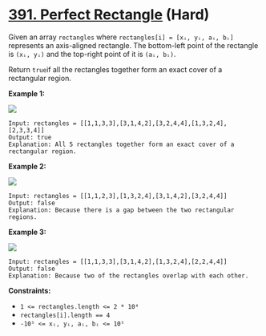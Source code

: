 # [391. Perfect Rectangle][link] (Hard)

[link]: https://leetcode.com/problems/perfect-rectangle/

Given an array `rectangles` where `rectangles[i] = [xᵢ, yᵢ, aᵢ, bᵢ]` represents an axis-aligned
rectangle. The bottom-left point of the rectangle is `(xᵢ, yᵢ)` and the top-right point of it is `(aᵢ,
bᵢ)`.

Return `true`if all the rectangles together form an exact cover of a rectangular region.

**Example 1:**

![](https://assets.leetcode.com/uploads/2021/03/27/perectrec1-plane.jpg)

```
Input: rectangles = [[1,1,3,3],[3,1,4,2],[3,2,4,4],[1,3,2,4],[2,3,3,4]]
Output: true
Explanation: All 5 rectangles together form an exact cover of a rectangular region.
```

**Example 2:**

![](https://assets.leetcode.com/uploads/2021/03/27/perfectrec2-plane.jpg)

```
Input: rectangles = [[1,1,2,3],[1,3,2,4],[3,1,4,2],[3,2,4,4]]
Output: false
Explanation: Because there is a gap between the two rectangular regions.
```

**Example 3:**

![](https://assets.leetcode.com/uploads/2021/03/27/perfecrrec4-plane.jpg)

```
Input: rectangles = [[1,1,3,3],[3,1,4,2],[1,3,2,4],[2,2,4,4]]
Output: false
Explanation: Because two of the rectangles overlap with each other.
```

**Constraints:**

- `1 <= rectangles.length <= 2 * 10⁴`
- `rectangles[i].length == 4`
- `-10⁵ <= xᵢ, yᵢ, aᵢ, bᵢ <= 10⁵`
